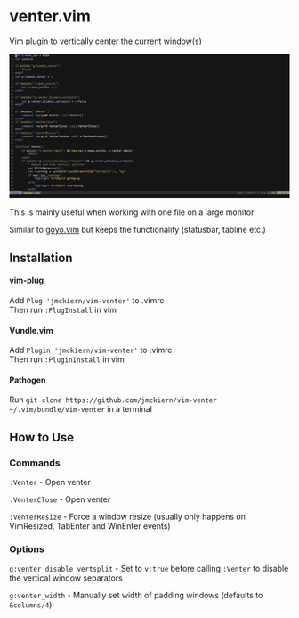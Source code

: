 # venter.vim

Vim plugin to vertically center the current window(s)

![](demo.gif)

This is mainly useful when working with one file on a large monitor

Similar to [goyo.vim](https://github.com/junegunn/goyo.vim) but keeps the functionality (statusbar, tabline etc.)

## Installation

#### vim-plug

Add `Plug 'jmckiern/vim-venter'` to .vimrc  
Then run `:PlugInstall` in vim

#### Vundle.vim

Add `Plugin 'jmckiern/vim-venter'` to .vimrc  
Then run `:PluginInstall` in vim

#### Pathogen

Run `git clone https://github.com/jmckiern/vim-venter ~/.vim/bundle/vim-venter` in a terminal

## How to Use

### Commands

`:Venter` - Open venter

`:VenterClose` - Open venter

`:VenterResize` - Force a window resize (usually only happens on VimResized, TabEnter and WinEnter events)

### Options

`g:venter_disable_vertsplit` - Set to `v:true` before calling `:Venter` to disable the vertical window separators

`g:venter_width` - Manually set width of padding windows (defaults to `&columns/4`)
